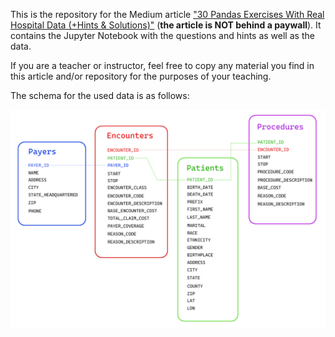 This is the repository for the Medium article ["30 Pandas Exercises With Real Hospital Data (+Hints & Solutions)"](https://medium.com/@khalidelmouloudi/30-pandas-exercises-with-real-hospital-data-hints-solutions-0fe5d95be71a) (**the article is NOT behind a paywall**). It contains the Jupyter Notebook with the questions and hints as well as the data.

If you are a teacher or instructor, feel free to copy any material you find in this article and/or repository for the purposes of your teaching.

The schema for the used data is as follows:

![alt text](schema.png)
